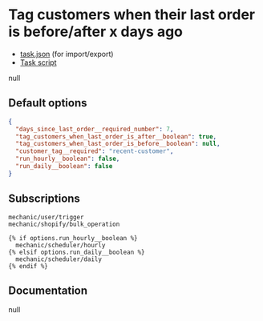 # Tag customers when their last order is before/after x days ago

* [task.json](../../tasks/tag-customers-when-their-last-order-is-before-after-x-days-ago.json) (for import/export)
* [Task script](./script.liquid)

null

## Default options

```json
{
  "days_since_last_order__required_number": 7,
  "tag_customers_when_last_order_is_after__boolean": true,
  "tag_customers_when_last_order_is_before__boolean": null,
  "customer_tag__required": "recent-customer",
  "run_hourly__boolean": false,
  "run_daily__boolean": false
}
```

## Subscriptions

```liquid
mechanic/user/trigger
mechanic/shopify/bulk_operation

{% if options.run_hourly__boolean %}
  mechanic/scheduler/hourly
{% elsif options.run_daily__boolean %}
  mechanic/scheduler/daily
{% endif %}
```

## Documentation

null
